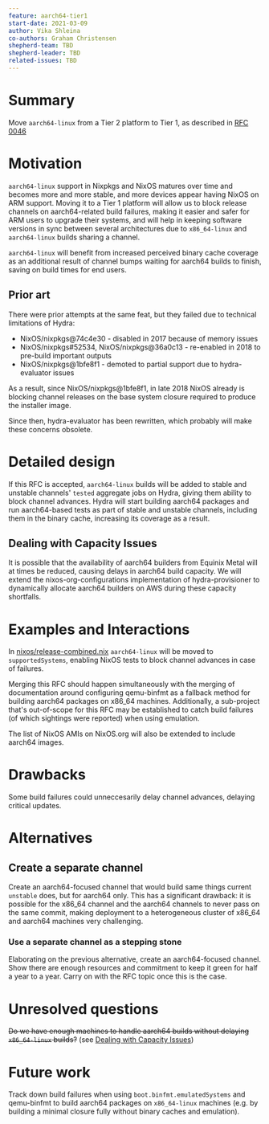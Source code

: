 ```yaml
---
feature: aarch64-tier1
start-date: 2021-03-09
author: Vika Shleina
co-authors: Graham Christensen
shepherd-team: TBD
shepherd-leader: TBD
related-issues: TBD
---
```


# Summary
[summary]: #summary

Move `aarch64-linux` from a Tier 2 platform to Tier 1, as described in [RFC 0046](/rfcs/0046-platform-support-tiers.md)

# Motivation
[motivation]: #motivation

`aarch64-linux` support in Nixpkgs and NixOS matures over time and becomes
more and more stable, and more devices appear having NixOS on ARM support.
Moving it to a Tier 1 platform will allow us to block release channels on
aarch64-related build failures, making it easier and safer for ARM users
to upgrade their systems, and will help in keeping software versions in
sync between several architectures due to `x86_64-linux` and `aarch64-linux`
builds sharing a channel.

`aarch64-linux` will benefit from increased perceived binary cache coverage
as an additional result of channel bumps waiting for aarch64 builds to finish,
saving on build times for end users.

## Prior art
There were prior attempts at the same feat, but they failed due to technical
limitations of Hydra:
 - NixOS/nixpkgs@74c4e30 - disabled in 2017 because of memory issues
 - NixOS/nixpkgs#52534, NixOS/nixpkgs@36a0c13 - re-enabled in 2018 to pre-build important outputs
 - NixOS/nixpkgs@1bfe8f1 - demoted to partial support due to hydra-evaluator issues

As a result, since NixOS/nixpkgs@1bfe8f1, in late 2018 NixOS already is
blocking channel releases on the base system closure required to produce the
installer image.

Since then, hydra-evaluator has been rewritten, which probably will make
these concerns obsolete.

# Detailed design
[design]: #detailed-design

If this RFC is accepted, `aarch64-linux` builds will be added to stable
and unstable channels' `tested` aggregate jobs on Hydra, giving them ability
to block channel advances. Hydra will start building aarch64 packages and run
aarch64-based tests as part of stable and unstable channels, including them in
the binary cache, increasing its coverage as a result.

## Dealing with Capacity Issues
[design-capacity]: #design-capacity

It is possible that the availability of aarch64 builders from Equinix Metal will
at times be reduced, causing delays in aarch64 build capacity. We will extend the
nixos-org-configurations implementation of hydra-provisioner to dynamically allocate
aarch64 builders on AWS during these capacity shortfalls.

# Examples and Interactions
[examples-and-interactions]: #examples-and-interactions

<!-- This section illustrates the detailed design. This section should clarify all
confusion the reader has from the previous sections. It is especially important
to counterbalance the desired terseness of the detailed design; if you feel
your detailed design is rudely short, consider making this section longer
instead. -->

In [nixos/release-combined.nix](https://github.com/NixOS/nixpkgs/blob/master/nixos/release-combined.nix)
`aarch64-linux` will be moved to `supportedSystems`, enabling NixOS tests
to block channel advances in case of failures.

Merging this RFC should happen simultaneously with the merging of documentation
around configuring qemu-binfmt as a fallback method for building aarch64 packages on
x86_64 machines. Additionally, a sub-project that's out-of-scope for this RFC may be
established to catch build failures (of which sightings were reported) when using
emulation.

The list of NixOS AMIs on NixOS.org will also be extended to include aarch64 images.

# Drawbacks
[drawbacks]: #drawbacks

Some build failures could unneccesarily delay channel advances, delaying critical updates.

# Alternatives
[alternatives]: #alternatives

## Create a separate channel
Create an aarch64-focused channel that would build same things current `unstable` does,
but for aarch64 only. This has a significant drawback: it is possible for the x86_64
channel and the aarch64 channels to never pass on the same commit, making deployment
to a heterogeneous cluster of x86_64 and aarch64 machines very challenging.

### Use a separate channel as a stepping stone
Elaborating on the previous alternative, create an aarch64-focused channel. Show
there are enough resources and commitment to keep it green for half a year to a year.
Carry on with the RFC topic once this is the case.

# Unresolved questions
[unresolved]: #unresolved-questions

~~Do we have enough machines to handle aarch64 builds without delaying `x86_64-linux` builds?~~ (see [Dealing with Capacity Issues](#design-capacity))

# Future work
[future]: #future-work

Track down build failures when using `boot.binfmt.emulatedSystems` and qemu-binfmt to build
aarch64 packages on `x86_64-linux` machines (e.g. by building a minimal closure fully without
binary caches and emulation).
